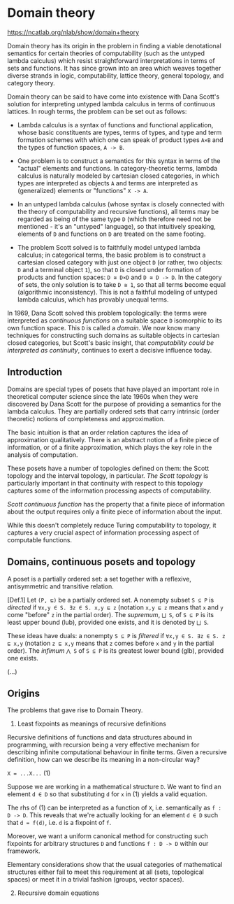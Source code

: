 # Domain theory

https://ncatlab.org/nlab/show/domain+theory

Domain theory has its origin in the problem in finding a viable denotational semantics for certain theories of computability (such as the untyped lambda calculus) which resist straightforward interpretations in terms of sets and functions. It has since grown into an area which weaves together diverse strands in logic, computability, lattice theory, general topology, and category theory.

Domain theory can be said to have come into existence with Dana Scott's solution for interpreting untyped lambda calculus in terms of continuous lattices. In rough terms, the problem can be set out as follows:

* Lambda calculus is a syntax of functions and functional application, whose basic constituents are types, terms of types, and type and term formation schemes with which one can speak of product types `A×B` and the types of function spaces, `A -> B`.

* One problem is to construct a semantics for this syntax in terms of the "actual" elements and functions. In category-theoretic terms, lambda calculus is naturally modeled by cartesian closed categories, in which types are interpreted as objects `A` and terms are interpreted as (generalized) elements or "functions" `X -> A`.

* In an untyped lambda calculus (whose syntax is closely connected with the theory of computability and recursive functions), all terms may be regarded as being of the same type `D` (which therefore need not be mentioned - it's an "untyped" language), so that intuitively speaking, elements of `D` and functions on `D` are treated on the same footing.

* The problem Scott solved is to faithfully model untyped lambda calculus; in categorical terms, the basic problem is to construct a cartesian closed category with just one object `D` (or rather, two objects: `D` and a terminal object `1`), so that `D` is closed under formation of products and function spaces: `D ≅ D×D` and `D ≅ D -> D`. In the category of sets, the only solution is to take `D ≅ 1`, so that all terms become equal (algorithmic inconsistency). This is not a faithful modeling of untyped lambda calculus, which has provably unequal terms.

In 1969, Dana Scott solved this problem topologically: the terms were interpreted as *continuous functions* on a suitable space `D` isomorphic to its own function space. This `D` is called a *domain*. We now know many techniques for constructing such domains as suitable objects in cartesian closed categories, but Scott's basic insight, that *computability could be interpreted as continuity*, continues to exert a decisive influence today.

## Introduction

Domains are special types of posets that have played an important role in theoretical computer science since the late 1960s when they were discovered by Dana Scott for the purpose of providing a semantics for the lambda calculus. They are partially ordered sets that carry intrinsic (order theoretic) notions of completeness and approximation.

The basic intuition is that an order relation captures the idea of approximation qualitatively. There is an abstract notion of a finite piece of information, or of a finite approximation, which plays the key role in the analysis of computation.

These posets have a number of topologies defined on them: the Scott topology and the interval topology, in particular. *The Scott topology* is particularly important in that continuity with respect to this topology captures some of the information processing aspects of computability.

*Scott continuous function* has the property that a finite piece of information about the output requires only a finite piece of information about the input.

While this doesn't completely reduce Turing computability to topology, it captures a very crucial aspect of information processing aspect of computable functions.

## Domains, continuous posets and topology

A poset is a partially ordered set: a set together with a reflexive, antisymmetric and transitive relation.

[Def.1] Let `(P, ⊑)` be a partially ordered set. 
A nonempty subset `S ⊆ P` is *directed* if `∀x,y ∈ S. ∃z ∈ S. x,y ⊑ z` (notation `x,y ⊑ z` means that `x` and `y` come "before" `z` in the partial order). 
The *supremum*, `⨆ S`, of `S ⊆ P` is its least upper bound (lub), provided one exists, and it is denoted by `⨆ S`.

These ideas have duals: 
a nonempty `S ⊆ P` is *filtered* if `∀x,y ∈ S. ∃z ∈ S. z ⊑ x,y` (notation `z ⊑ x,y` means that `z` comes before `x` and `y` in the partial order). 
The *infimum* `⋀ S` of `S ⊆ P` is its greatest lower bound (glb), provided one exists.

(...)

## Origins

The problems that gave rise to Domain Theory.

1. Least fixpoints as meanings of recursive definitions

Recursive definitions of functions and data structures abound in programming, with recursion being a very effective mechanism for describing infinite computational behaviour in finite terms. Given a recursive definition, how can we describe its meaning in a non-circular way?

`X = ...X...`   (1)

Suppose we are working in a mathematical structure `D`. We want to find an element `d ∈ D` so that substituting `d` for `x` in (1) yields a valid equation.

The rhs of (1) can be interpreted as a function of `X`, i.e. semantically as `f : D -> D`. This reveals that we're actually looking for an element `d ∈ D` such that `d = f(d)`, i.e. `d` is a fixpoint of `f`.

Moreover, we want a uniform canonical method for constructing such fixpoints for arbitrary structures `D` and functions `f : D -> D` within our framework.

Elementary considerations show that the usual categories of mathematical structures either fail to meet this requirement at all (sets, topological spaces) or meet it in a trivial fashion (groups, vector spaces).

2. Recursive domain equations
